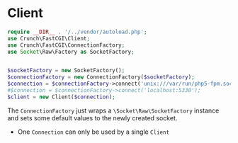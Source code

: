 Client
======

```php
require __DIR__ . '/../vendor/autoload.php';
use Crunch\FastCGI\Client;
use Crunch\FastCGI\ConnectionFactory;
use Socket\Raw\Factory as SocketFactory;


$socketFactory = new SocketFactory();
$connectionFactory = new ConnectionFactory($socketFactory);
$connection = $connectionFactory->connect('unix:///var/run/php5-fpm.sock');
#$connection = $connectionFactory->connect('localhost:5330');
$client = new Client($connection);
````

The `ConnectionFactory` just wraps a `\Socket\Raw\SocketFactory` instance and sets
some default values to the newly created socket.

* One `Connection` can only be used by a single `Client`
